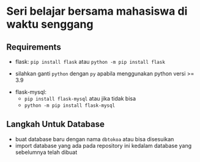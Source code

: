 # Seri belajar bersama mahasiswa di waktu senggang
## Requirements
- flask: `pip install flask` atau `python -m pip install flask`
* silahkan ganti `python` dengan `py` apabila menggunakan python versi >= 3.9
- flask-mysql: 
    - `pip install flask-mysql` atau jika tidak bisa
    - `python -m pip install flask-mysql` 

## Langkah Untuk Database
- buat database baru dengan nama `dbtokoa` atau bisa disesuikan 
- import database yang ada pada repository ini kedalam database yang sebelumnya telah dibuat 